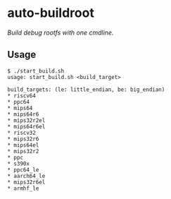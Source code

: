 # auto-buildroot

*Build debug rootfs with one cmdline.*

## Usage

```
$ ./start_build.sh
usage: start_build.sh <build_target>

build_targets: (le: little_endian, be: big_endian)
* riscv64
* ppc64
* mips64
* mips64r6
* mips32r2el
* mips64r6el
* riscv32
* mips32r6
* mips64el
* mips32r2
* ppc
* s390x
* ppc64_le
* aarch64_le
* mips32r6el
* armhf_le
```